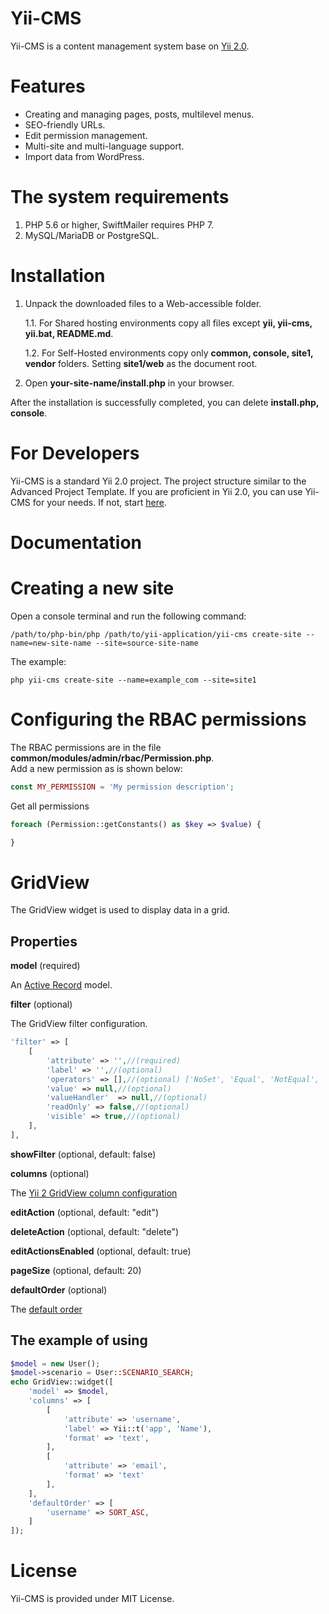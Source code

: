 # Yii-CMS

Yii-CMS is a content management system base on [Yii 2.0](http://www.yiiframework.com/).

# Features

- Creating and managing pages, posts, multilevel menus.
- SEO-friendly URLs.
- Edit permission management.
- Multi-site and multi-language support.
- Import data from WordPress.

# The system requirements

1. PHP 5.6 or higher, SwiftMailer requires PHP 7.
2. MySQL/MariaDB or PostgreSQL.

# Installation

1. Unpack the downloaded files to a Web-accessible folder.

   1.1. For Shared hosting environments copy all files except **yii, yii-cms, yii.bat, README.md**.

   1.2. For Self-Hosted environments copy only **common, console, site1, vendor** folders. Setting **site1/web** as the document root.

2. Open **your-site-name/install.php** in your browser. 

After the installation is successfully completed, you can delete **install.php, console**.

# For Developers

Yii-CMS is a standard Yii 2.0 project. The project structure similar to the Advanced Project Template. 
If you are proficient in Yii 2.0, you can use Yii-CMS for your needs. If not, start [here](https://www.yiiframework.com/doc/guide/2.0/).

# Documentation

# Creating a new site

Open a console terminal and run the following command:

```console
/path/to/php-bin/php /path/to/yii-application/yii-cms create-site --name=new-site-name --site=source-site-name
```
The example:

```console
php yii-cms create-site --name=example_com --site=site1
```
# Configuring the RBAC permissions

The RBAC permissions are in the file **common/modules/admin/rbac/Permission.php**.<br />
Add a new permission as is shown below:
```php
const MY_PERMISSION = 'My permission description';
```
Get all permissions
```php
foreach (Permission::getConstants() as $key => $value) {

}
```

# GridView

The GridView widget is used to display data in a grid.

## Properties

**model** (required)

An [Active Record](http://www.yiiframework.com/doc-2.0/guide-db-active-record.html) model.

**filter** (optional)

The GridView filter configuration.
```php
'filter' => [
    [
        'attribute' => '',//(required)
        'label' => '',//(optional)
        'operators' => [],//(optional) ['NoSet', 'Equal', 'NotEqual', 'GreaterThan', 'GreaterThanOrEqual', 'LessThan', 'LessThanOrEqual', 'Like']
		'value' => null,//(optional)
		'valueHandler'  => null,//(optional)
		'readOnly' => false,//(optional)
		'visible' => true,//(optional)
    ],
],
```

**showFilter** (optional, default: false)

**columns** (optional)

The [Yii 2 GridView column configuration](http://www.yiiframework.com/doc-2.0/yii-grid-gridview.html#$columns-detail)

**editAction** (optional, default: "edit")

**deleteAction** (optional, default: "delete")

**editActionsEnabled** (optional, default: true)

**pageSize** (optional, default: 20)

**defaultOrder** (optional)

The [default order](http://www.yiiframework.com/doc-2.0/yii-data-sort.html#$defaultOrder-detail)

## The example of using
```php
$model = new User();
$model->scenario = User::SCENARIO_SEARCH;
echo GridView::widget([
    'model' => $model,
    'columns' => [
        [
            'attribute' => 'username',
            'label' => Yii::t('app', 'Name'),
            'format' => 'text',
        ],
        [
            'attribute' => 'email',
            'format' => 'text'
        ],
    ],
    'defaultOrder' => [
        'username' => SORT_ASC,
    ]
]);
```


# License

Yii-CMS is provided under MIT License.

 
